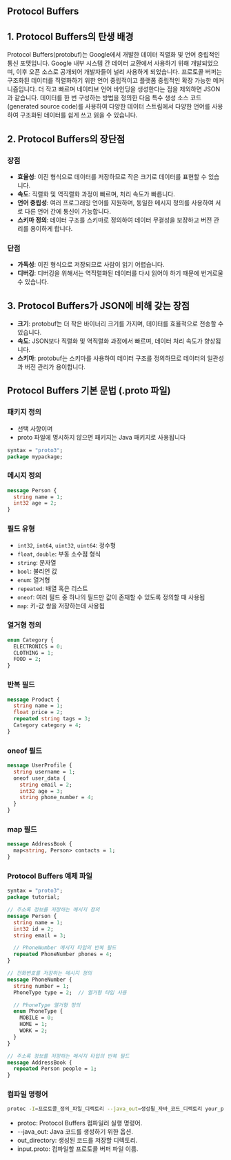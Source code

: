 ## Protocol Buffers

## 1. Protocol Buffers의 탄생 배경
Protocol Buffers(protobuf)는 Google에서 개발한 데이터 직렬화 및 언어 중립적인 통신 포맷입니다. 
Google 내부 시스템 간 데이터 교환에서 사용하기 위해 개발되었으며, 이후 오픈 소스로 공개되어 개발자들이 널리 사용하게 되었습니다.
프로토콜 버퍼는 구조화된 데이터를 직렬화하기 위한 언어 중립적이고 플랫폼 중립적인 확장 가능한 메커니즘입니다.
더 작고 빠르며 네이티브 언어 바인딩을 생성한다는 점을 제외하면 JSON과 같습니다.
데이터를 한 번 구성하는 방법을 정의한 다음 특수 생성 소스 코드(generated source code)를 사용하여 다양한 데이터 스트림에서
다양한 언어를 사용하여 구조화된 데이터를 쉽게 쓰고 읽을 수 있습니다.


## 2. Protocol Buffers의 장단점
### 장점
- **효율성**: 이진 형식으로 데이터를 저장하므로 작은 크기로 데이터를 표현할 수 있습니다.
- **속도**: 직렬화 및 역직렬화 과정이 빠르며, 처리 속도가 빠릅니다.
- **언어 중립성**: 여러 프로그래밍 언어를 지원하며, 동일한 메시지 정의를 사용하여 서로 다른 언어 간에 통신이 가능합니다.
- **스키마 정의**: 데이터 구조를 스키마로 정의하여 데이터 무결성을 보장하고 버전 관리를 용이하게 합니다.


### 단점
- **가독성**: 이진 형식으로 저장되므로 사람이 읽기 어렵습니다.
- **디버깅**: 디버깅을 위해서는 역직렬화된 데이터를 다시 읽어야 하기 때문에 번거로울 수 있습니다.

## 3. Protocol Buffers가 JSON에 비해 갖는 장점
- **크기**: protobuf는 더 작은 바이너리 크기를 가지며, 데이터를 효율적으로 전송할 수 있습니다.
- **속도**: JSON보다 직렬화 및 역직렬화 과정에서 빠르며, 데이터 처리 속도가 향상됩니다.
- **스키마**: protobuf는 스키마를 사용하여 데이터 구조를 정의하므로 데이터의 일관성과 버전 관리가 용이합니다.

## Protocol Buffers 기본 문법 (.proto 파일)

### 패키지 정의

- 선택 사항이며 
- proto 파일에 명시하지 않으면 패키지는 Java 패키지로 사용됩니다

```protobuf
syntax = "proto3";
package mypackage;
```

### 메시지 정의
```protobuf
message Person {
  string name = 1;
  int32 age = 2;
}
```

### 필드 유형
- `int32`, `int64`, `uint32`, `uint64`: 정수형
- `float`, `double`: 부동 소수점 형식
- `string`: 문자열
- `bool`: 불리언 값
- `enum`: 열거형
- `repeated`: 배열 혹은 리스트
- `oneof`: 여러 필드 중 하나의 필드만 값이 존재할 수 있도록 정의할 때 사용됩
- `map`: 키-값 쌍을 저장하는데 사용됩

### 열거형 정의
```protobuf
enum Category {
  ELECTRONICS = 0;
  CLOTHING = 1;
  FOOD = 2;
}
```

### 반복 필드
```protobuf
message Product {
  string name = 1;
  float price = 2;
  repeated string tags = 3;
  Category category = 4;
}
```

### oneof 필드
```protobuf
message UserProfile {
  string username = 1;
  oneof user_data {
    string email = 2;
    int32 age = 3;
    string phone_number = 4;
  }
}
```

### map 필드
```protobuf
message AddressBook {
  map<string, Person> contacts = 1;
}
```

### Protocol Buffers 예제 파일

```protobuf
syntax = "proto3";
package tutorial;

// 주소록 정보를 저장하는 메시지 정의
message Person {
  string name = 1;
  int32 id = 2;
  string email = 3;

  // PhoneNumber 메시지 타입의 반복 필드
  repeated PhoneNumber phones = 4;
}

// 전화번호를 저장하는 메시지 정의
message PhoneNumber {
  string number = 1;
  PhoneType type = 2;  // 열거형 타입 사용

  // PhoneType 열거형 정의
  enum PhoneType {
    MOBILE = 0;
    HOME = 1;
    WORK = 2;
  }
}

// 주소록 정보를 저장하는 메시지 타입의 반복 필드
message AddressBook {
  repeated Person people = 1;
}

```

### 컴파일 명령어

```sh
protoc -I=프로토콜_정의_파일_디렉토리 --java_out=생성될_자바_코드_디렉토리 your_proto_file.proto
```

- protoc: Protocol Buffers 컴파일러 실행 명령어.
- --java_out: Java 코드를 생성하기 위한 옵션.
- out_directory: 생성된 코드를 저장할 디렉토리.
- input.proto: 컴파일할 프로토콜 버퍼 파일 이름.
